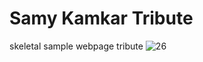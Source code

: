 # Samy Kamkar Tribute
skeletal sample webpage tribute
![26](https://user-images.githubusercontent.com/70542185/200027032-5d2c6367-9050-4474-9db7-edf953575010.png)

